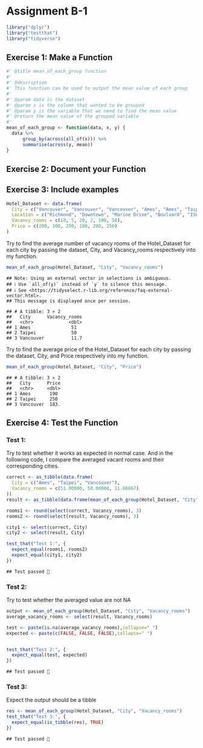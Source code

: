 Assignment B-1
================

``` r
library("dplyr")
library("testthat")
library("tidyverse")
```

## Exercise 1: Make a Function

``` r
#' @title mean_of_each_group function
#'
#' @description 
#' This function can be used to output the mean value of each group
#'
#' @param data is the dataset 
#' @param x is the column that wanted to be grouped
#' @param y is the variable that we need to find the mean value
#' @return the mean value of the grouped variable 
#'
mean_of_each_group <- function(data, x, y) {
  data %>%
      group_by(across(all_of(x))) %>%
      summarise(across(y, mean))
}
```

## Exercise 2: Document your Function

## Exercise 3: Include examples

``` r
Hotel_Dataset <- data.frame(
  City = c("Vancouver", "Vancouver", "Vancouver", "Ames", "Ames", "Taipei"),
  Location = c("Richmond", "Downtown", "Marine Drive", "Boulvard", "ISU", "Dehui"),
  Vacancy_rooms = c(10, 5, 20, 2, 100, 50),
  Price = c(200, 100, 250, 180, 200, 250)
)
```

Try to find the average number of vacancy rooms of the Hotel_Dataset for
each city by passing the dataset, City, and Vacancy_rooms respectively
into my function.

``` r
mean_of_each_group(Hotel_Dataset, "City", "Vacancy_rooms")
```

    ## Note: Using an external vector in selections is ambiguous.
    ## ℹ Use `all_of(y)` instead of `y` to silence this message.
    ## ℹ See <https://tidyselect.r-lib.org/reference/faq-external-vector.html>.
    ## This message is displayed once per session.

    ## # A tibble: 3 × 2
    ##   City      Vacancy_rooms
    ##   <chr>             <dbl>
    ## 1 Ames               51  
    ## 2 Taipei             50  
    ## 3 Vancouver          11.7

Try to find the average price of the Hotel_Dataset for each city by
passing the dataset, City, and Price respectively into my function.

``` r
mean_of_each_group(Hotel_Dataset, "City", "Price")
```

    ## # A tibble: 3 × 2
    ##   City      Price
    ##   <chr>     <dbl>
    ## 1 Ames       190 
    ## 2 Taipei     250 
    ## 3 Vancouver  183.

## Exercise 4: Test the Function

### Test 1:

Try to test whether it works as expected in normal case. And in the
following code, I compare the averaged vacant rooms and their
corresponding cities.

``` r
correct <- as_tibble(data.frame(
  City = c("Ames", "Taipei", "Vancouver"),
  Vacancy_rooms = c(51.00000, 50.00000, 11.66667)
))
result <- as_tibble(data.frame(mean_of_each_group(Hotel_Dataset, "City", "Vacancy_rooms")))

rooms1 <- round(select(correct, Vacancy_rooms), 3)
rooms2 <- round(select(result, Vacancy_rooms), 3)

city1 <- select(correct, City)
city2 <- select(result, City)

test_that("Test 1:", {
  expect_equal(rooms1, rooms2)
  expect_equal(city1, city2)
})
```

    ## Test passed 🌈

### Test 2:

Try to test whether the averaged value are not NA

``` r
output <- mean_of_each_group(Hotel_Dataset, "City", "Vacancy_rooms")
average_vacancy_rooms <- select(result, Vacancy_rooms)

test <- paste(is.na(average_vacancy_rooms),collapse=" ")
expected <- paste(c(FALSE, FALSE, FALSE),collapse=" ")


test_that("Test 2:", {
  expect_equal(test, expected)
})
```

    ## Test passed 🎊

### Test 3:

Expect the output should be a tibble

``` r
res <- mean_of_each_group(Hotel_Dataset, "City", "Vacancy_rooms")
test_that("Test 3:", {
  expect_equal(is_tibble(res), TRUE)
})
```

    ## Test passed 🌈
